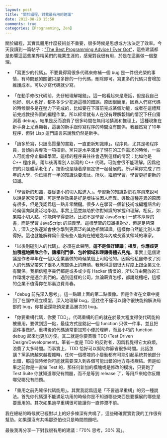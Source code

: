 ```yaml
---
layout: post
title: "關於編程，對我最有用的建議"
date: 2012-08-20 15:58
comments: true
categories: [Programming, Zen] 
---
```


關於編程，其實具體用什麼技術並不重要，很多時候是思想或方法決定了效率。今天我讀到一篇帖子：["The Best Programming Advice I Ever Got"](http://www.informit.com/promotions/promotion.aspx?promo=138930)，這些建議都是影響這這些業界精英們的職業生涯的，感覺對我很有用，於是在這裏做一個整理。<!--more-->

- 「寫更少的代碼」。不要覺得寫很多代碼來修補一個 bug 是一件很光榮的事情，有時問題的關鍵只是多餘的一行代碼，刪除即可。寫更多的代碼只會增加維護成本。可以少寫代碼就少寫。

- 「在動手修改代碼前，先仔細理解報錯」。這一點看起來是廢話，但是我自己也好、別人也好，都多多少少犯過這樣的錯誤。原因很簡單，因爲人們寫代碼的時候很多是在壓力下完成的，比如要在下班前完成某個功能，或者在這禮拜前完成教授佈置的編程作業。所以經常就有人在沒有理解報錯的情況下枉自猜測着 debug。結果是反而浪費了很多時間在無用地猜測和推理上。這種現象在新手身上尤爲顯著，這裏的新手跟你寫程序的時間沒有關係，我雖然寫了10年程序，但對 Lisp 這門語言來說我仍然是新手。

- 「讀多於寫，只讀高質量的書籍，一直更新知識庫」。程序員，尤其是老程序員，會傾向與專攻一項技術。黨只是水平滿足了現在的工作需求的時候，一些人可能會停止繼續學習。這樣的程序員往往會遇到這樣的情況：比如他是 C++ 程序員，兩年後再看別人新寫的 C++  代碼，可能會很不能理解。因爲他們的只是體系老化了。技術也是隨着摩爾定律一起發展的。所以黨你完成了四年的大學，你已經有一半的知識快要淘汰。所以，繼續學習，學習更好更新的知識。

- 「學習新的知識，要從更小的切入點進入」。學習新的知識對於程序員來說可以說是家常便飯，可是學得效果是好是壞往往因人而異。導致這種差異的原因有很多，但是我認爲這一點非常關鍵。很多人在學習一個新技術或編程語言的時候偏向與廣泛地學習。事實上這並無助於你對知識的掌握和理解，相反，如果縮小切入點，你能夠學得更好。比如不是學習 JavaScript 一整本厚厚的書，而是學習 JavaScript 的語義學。這樣學習的知識相對少，但是足夠深入；深入之後逐漸會使你學到更廣泛的其他相關知識。這樣你自然能比別人學得好。這也就能解釋爲什麼有些人能夠在短短幾年內成長爲某領域的專家。

- 「以後別碰別人的代碼」。必須在此聲明，**這不是個好建議；相反，你應該更加積極地團隊合作，讓權利鬥爭、包幹領域和理讓得體去見鬼**。事實上這個建議是作者早年在一個大企業裏做的時候某個上司給他的。因爲他私自修改了別人的代碼兒帶來了很多人際關係上的麻煩。我覺得這個很大程度上跟企業文化有關係。我相信程序員們都是或多或少有 Hacker 情懷的，所以自由開放的工作環境才是適合我們的。遇到這樣的公司，無論薪資怎樣，都請跳槽吧，這樣的企業不值得你在那裏浪費青春。

- 「debug 前先深入思考」。這一點跟上面的第二點很像。但是作者在文章中提到了在腦中建立模型，深入地理解 bug，這往往不僅可以讓你很快能夠解決局部的 bug，你甚至還能預見更高層次的 bug。

- 「你要重構代碼，你要 TDD」。代碼重構的目的就在於最大程度得使代碼能夠被重用，要做到這一點，最佳方式是銘記一個 function 只做一件事，並且把這件事做好。重構後的代碼通常更加短小便於理解，而且小巧的 function debug 起來也更加方便。其二就是你要貫徹 TDD (Test Driven Design/Development)。筆者一度是 TDD 的反對者，因爲我覺得它太麻煩，浪費了太多時間。而事實上，TDD
  恰好可以幫助你節省很多時間。此話怎講？黨系統越來越複雜時，任何一個模塊的小變動都有可能引起系統其他部分出錯，那這個時候你可能就需要深入到各個可能出錯的地方尋找癥結。但是如果之前你是一直做 Test 的，那任何新加的模塊或是修改的模塊，只要跑了 Test Suite 你就知道哪兒有問題，而不是等到 release 了，等用戶來給你反饋哪兒哪兒有問題。

- 「重用之前先確保代碼能用」。其實我認爲這是「不要過早重構」的另一種說法。首先你代碼還不能滿足功用的時候你是不知道哪些東西是要擴展的哪些是要重用的。其次如果過早重構很可能讓你一直停滯不前。

我在總結的時候就已經對以上的好多條深有共鳴了，這些確確實實對我的工作很有幫助。如果還沒有共鳴那恐怕也只是時間問題吧。

最後我再分享一下對我很有用的建議：「70% 思考，30% 寫」。
